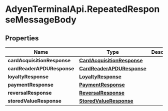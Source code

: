 # AdyenTerminalApi.RepeatedResponseMessageBody

## Properties

Name | Type | Description | Notes
------------ | ------------- | ------------- | -------------
**cardAcquisitionResponse** | [**CardAcquisitionResponse**](CardAcquisitionResponse.md) |  | [optional] 
**cardReaderAPDUResponse** | [**CardReaderAPDUResponse**](CardReaderAPDUResponse.md) |  | [optional] 
**loyaltyResponse** | [**LoyaltyResponse**](LoyaltyResponse.md) |  | [optional] 
**paymentResponse** | [**PaymentResponse**](PaymentResponse.md) |  | [optional] 
**reversalResponse** | [**ReversalResponse**](ReversalResponse.md) |  | [optional] 
**storedValueResponse** | [**StoredValueResponse**](StoredValueResponse.md) |  | [optional] 



